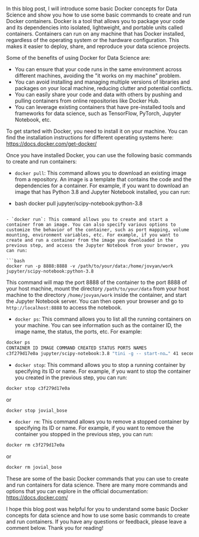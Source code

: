 In this blog post, I will introduce some basic Docker concepts for Data Science and show you how to use some basic commands to create and run Docker containers. Docker is a tool that allows you to package your code and its dependencies into isolated, lightweight, and portable units called containers. Containers can run on any machine that has Docker installed, regardless of the operating system or the hardware configuration. This makes it easier to deploy, share, and reproduce your data science projects.

Some of the benefits of using Docker for Data Science are:

- You can ensure that your code runs in the same environment across different machines, avoiding the "it works on my machine" problem.
- You can avoid installing and managing multiple versions of libraries and packages on your local machine, reducing clutter and potential conflicts.
- You can easily share your code and data with others by pushing and pulling containers from online repositories like Docker Hub.
- You can leverage existing containers that have pre-installed tools and frameworks for data science, such as TensorFlow, PyTorch, Jupyter Notebook, etc.

To get started with Docker, you need to install it on your machine. You can find the installation instructions for different operating systems here: https://docs.docker.com/get-docker/

Once you have installed Docker, you can use the following basic commands to create and run containers:

- `docker pull`: This command allows you to download an existing image from a repository. An image is a template that contains the code and the dependencies for a container. For example, if you want to download an image that has Python 3.8 and Jupyter Notebook installed, you can run:

- bash
docker pull jupyter/scipy-notebook:python-3.8
```

- `docker run`: This command allows you to create and start a container from an image. You can also specify various options to customize the behavior of the container, such as port mapping, volume mounting, environment variables, etc. For example, if you want to create and run a container from the image you downloaded in the previous step, and access the Jupyter Notebook from your browser, you can run:

```bash
docker run -p 8888:8888 -v /path/to/your/data:/home/jovyan/work jupyter/scipy-notebook:python-3.8
```

This command will map the port 8888 of the container to the port 8888 of your host machine, mount the directory `/path/to/your/data` from your host machine to the directory `/home/jovyan/work` inside the container, and start the Jupyter Notebook server. You can then open your browser and go to `http://localhost:8888` to access the notebook.

- `docker ps`: This command allows you to list all the running containers on your machine. You can see information such as the container ID, the image name, the status, the ports, etc. For example:

```bash
docker ps
CONTAINER ID IMAGE COMMAND CREATED STATUS PORTS NAMES
c3f279d17e0a jupyter/scipy-notebook:3.8 "tini -g -- start-no…" 41 seconds ago Up 40 seconds 0.0.0.0:8888->8888/tcp jovial_bose
```

- `docker stop`: This command allows you to stop a running container by specifying its ID or name. For example, if you want to stop the container you created in the previous step, you can run:

```bash
docker stop c3f279d17e0a
```

or

```bash
docker stop jovial_bose
```

- `docker rm`: This command allows you to remove a stopped container by specifying its ID or name. For example, if you want to remove the container you stopped in the previous step, you can run:

```bash
docker rm c3f279d17e0a
```

or

```bash
docker rm jovial_bose
```

These are some of the basic Docker commands that you can use to create and run containers for data science. There are many more commands and options that you can explore in the official documentation: https://docs.docker.com/

I hope this blog post was helpful for you to understand some basic Docker concepts for data science and how to use some basic commands to create and run containers. If you have any questions or feedback, please leave a comment below. Thank you for reading!
```

